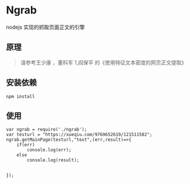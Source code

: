 # Ngrab
nodejs 实现的抓取页面正文的引擎

## 原理
> 请参考王少康 ，董科军 1,阎保平 的《使用特征文本密度的网页正文提取》

## 安装依赖
`npm install`

## 使用
```
var ngrab = require('./ngrab');
var testurl = "https://xueqiu.com/9769652619/121511582";
ngrab.getMainPage(testurl,"text",(err,result)=>{
    if(err)
        console.log(err);
    else
        console.log(result);


});
```
